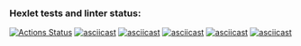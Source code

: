 ### Hexlet tests and linter status:
[![Actions Status](https://github.com/AlekseyRusakoffff/frontend-project-44/workflows/hexlet-check/badge.svg)](https://github.com/AlekseyRusakoffff/frontend-project-44/actions)
[![asciicast](https://asciinema.org/a/587046.svg)](https://asciinema.org/a/587046)
[![asciicast](https://asciinema.org/a/590132.svg)](https://asciinema.org/a/590132)
[![asciicast](https://asciinema.org/a/599188.svg)](https://asciinema.org/a/599188)
[![asciicast](https://asciinema.org/a/599965.svg)](https://asciinema.org/a/599965)
[![asciicast](https://asciinema.org/a/600073.svg)](https://asciinema.org/a/600073)